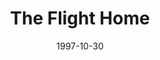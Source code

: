 ---
mission_id: flthome
slug: "the-flight-home"
editorsChoice:
title: "The Flight Home"
authors: 
    - "Jason Chase"
date: 1997-10-30
filename: "/missions/flthome.zip"
description: "Kyle Katarn has been captured by the Empire while en route to Sullust, his home planet(moon).  He has received information that the Empire is going to destroy a small resistance on that moon, and was to warn them.  It so happens that the Imperial ship that was sent to destroy the Rebels is the ship that captured you. Destroy the weapons array to delay the destruction of the rebel base long enough to warn them."
cover:
levelReplaced:	SECBASE
difficulty: no
bm:	yes
fme: no
wax: yes
three_do: yes
voc: yes
gmd: no
vue: yes
lfd: yes
base: "New level from scratch" 
editors: "WDFUSE 2.5b, BMP2DF"

---